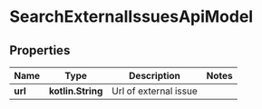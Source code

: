 
# SearchExternalIssuesApiModel

## Properties
| Name | Type | Description | Notes |
| ------------ | ------------- | ------------- | ------------- |
| **url** | **kotlin.String** | Url of external issue |  |



